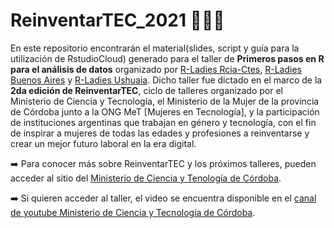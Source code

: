 # ReinventarTEC_2021 👩🏻‍💻

En este repositorio encontrarán el material(slides, script y guía para la utilización de RstudioCloud) generado para el taller de **Primeros pasos en R para el análisis de datos** organizado por [R-Ladies Rcia-Ctes](https://twitter.com/RLadiesRciaCtes), [R-Ladies Buenos Aires](https://twitter.com/RLadiesBA) y [R-Ladies Ushuaia](https://twitter.com/RLadiesUshuaia). Dicho taller fue dictado en el marco de la **2da edición de ReinventarTEC**, ciclo de talleres organizado por el Ministerio de Ciencia y Tecnología, el Ministerio de la Mujer de la provincia de Córdoba junto a la ONG MeT [Mujeres en Tecnología], y la participación de instituciones argentinas que trabajan en género y tecnología, con el fin de inspirar a mujeres de todas las edades y profesiones a reinventarse y crear un mejor futuro laboral en la era digital.

➡️ Para conocer más sobre ReinventarTEC y los próximos talleres, pueden acceder al sitio del [Ministerio de Ciencia y Tenología de Córdoba](https://mincyt.cba.gov.ar/reinventartec/).


➡️ Si quieren acceder al taller, el video se encuentra disponible en el [canal de youtube Ministerio de Ciencia y Tecnología de Córdoba](https://www.youtube.com/watch?v=Q8kKAnB3Xf8&t=17s).



